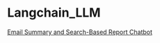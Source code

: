 # Langchain_LLM

[Email Summary and Search-Based Report Chatbot]([https://your-link-here.com](https://github.com/jongbokhi/Langchain_LLM/tree/main/email_summary_chatbot))
